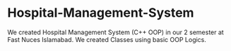 # Hospital-Management-System
We created Hospital Management System (C++ OOP) in our 2 semester at Fast Nuces Islamabad.
We created Classes using basic OOP Logics.
